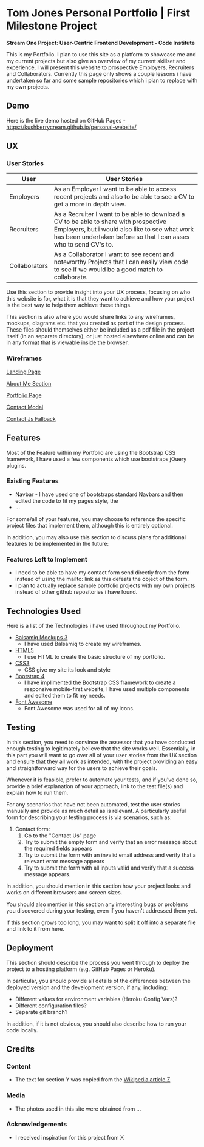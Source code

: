 # Tom Jones Personal Portfolio | First Milestone Project
**Stream One Project: User-Centric Frontend Development - Code Institute**

This is my Portfolio. I plan to use this site as a platform to showcase me and my current projects but also give an overview of my current skillset and experience, I will present this website to prospective Employers, Recruiters and Collaborators. 
Currently this page only shows a couple lessons i have undertaken so far and some sample repositories which i plan to replace with my own projects.

## Demo
Here is the live demo hosted on GitHub Pages -
https://kushberrycream.github.io/personal-website/

## UX
### User Stories

| User | User Stories |
| ------ | ------ |
| Employers | As an Employer I want to be able to access recent projects and also to be able to see a CV to get a more in depth view. |
| Recruiters | As a Recruiter I want to be able to download a CV to be able to share with prospective Employers, but i would also like to see what work has been undertaken before so that I can asses who to send CV's to. |
| Collaborators | As a Collaborator I want to see recent and noteworthy Projects that I can easily view code to see if we would be a good match to collaborate. |

Use this section to provide insight into your UX process, focusing on who this website is for, what it is that they want to achieve and how your project is the best way to help them achieve these things.

This section is also where you would share links to any wireframes, mockups, diagrams etc. that you created as part of the design process. These files should themselves either be included as a pdf file in the project itself (in an separate directory), or just hosted elsewhere online and can be in any format that is viewable inside the browser.

### Wireframes
[Landing Page](https://github.com/kushberrycream/personal-website/blob/master/wireframes/Landing%20.png)

[About Me Section](https://github.com/kushberrycream/personal-website/blob/master/wireframes/About%20Me.png)

[Portfolio Page](https://github.com/kushberrycream/personal-website/blob/master/wireframes/Portfolio.png)

[Contact Modal](https://github.com/kushberrycream/personal-website/blob/master/wireframes/Contact%20Modal.png)

[Contact Js Fallback](https://github.com/kushberrycream/personal-website/blob/master/wireframes/Contact%20js%20Fallback.png)

## Features

Most of the Feature within my Portfolio are using the Bootstrap CSS framework, I have used a few components which use bootstraps jQuery plugins.
 
### Existing Features
- Navbar - I have used one of bootstraps standard Navbars and then edited the code to fit my pages style, the 
- ...

For some/all of your features, you may choose to reference the specific project files that implement them, although this is entirely optional.

In addition, you may also use this section to discuss plans for additional features to be implemented in the future:

### Features Left to Implement
- I need to be able to have my contact form send directly from the form instead of using the mailto: link as this defeats the object of the form.
- I plan to actually replace sample portfolio projects with my own projects instead of other github repositories i have found. 

## Technologies Used

Here is a list of the Technologies i have used throughout my Portfolio.

- [Balsamiq Mockups 3](https://balsamiq.com/)
    - I have used Balsamiq to create my wireframes.
- [HTML5](https://www.w3.org/html/)
    - I use HTML to create the basic structure of my portfolio.
- [CSS3](https://www.w3.org/Style/CSS/Overview.en.html)
    - CSS give my site its look and style 
- [Bootstrap 4](https://getbootstrap.com/)
    - I have implimented the Bootstrap CSS framework to create a responsive mobile-first website, I have used multiple components and
    edited them to fit my needs.
- [Font Awesome](https://fontawesome.com/)
    - Font Awesome was used for all of my icons.

## Testing

In this section, you need to convince the assessor that you have conducted enough testing to legitimately believe that the site works well. Essentially, in this part you will want to go over all of your user stories from the UX section and ensure that they all work as intended, with the project providing an easy and straightforward way for the users to achieve their goals.

Whenever it is feasible, prefer to automate your tests, and if you've done so, provide a brief explanation of your approach, link to the test file(s) and explain how to run them.

For any scenarios that have not been automated, test the user stories manually and provide as much detail as is relevant. A particularly useful form for describing your testing process is via scenarios, such as:

1. Contact form:
    1. Go to the "Contact Us" page
    2. Try to submit the empty form and verify that an error message about the required fields appears
    3. Try to submit the form with an invalid email address and verify that a relevant error message appears
    4. Try to submit the form with all inputs valid and verify that a success message appears.

In addition, you should mention in this section how your project looks and works on different browsers and screen sizes.

You should also mention in this section any interesting bugs or problems you discovered during your testing, even if you haven't addressed them yet.

If this section grows too long, you may want to split it off into a separate file and link to it from here.

## Deployment

This section should describe the process you went through to deploy the project to a hosting platform (e.g. GitHub Pages or Heroku).

In particular, you should provide all details of the differences between the deployed version and the development version, if any, including:
- Different values for environment variables (Heroku Config Vars)?
- Different configuration files?
- Separate git branch?

In addition, if it is not obvious, you should also describe how to run your code locally.


## Credits

### Content
- The text for section Y was copied from the [Wikipedia article Z](https://en.wikipedia.org/wiki/Z)

### Media
- The photos used in this site were obtained from ...

### Acknowledgements

- I received inspiration for this project from X

